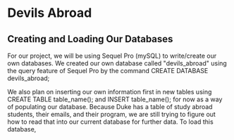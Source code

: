 # Devils Abroad

## Creating and Loading Our Databases
For our project, we will be using Sequel Pro (mySQL) to write/create our own databases. We created our own database called "devils_abroad" using the query feature of Sequel Pro by the command CREATE DATABASE devils_abroad; 

We also plan on inserting our own information first in new tables using CREATE TABLE table_name(); and INSERT table_name(); for now as a way of populating our database. Because Duke has a table of study abroad students, their emails, and their program, we are still trying to figure out how to read that into our current database for further data. To load this database, 
